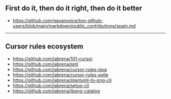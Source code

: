 ## First do it, then do it right, then do it better

- https://github.com/gayanvoice/top-github-users/blob/main/markdown/public_contributions/spain.md

---

## Cursor rules ecosystem

- https://github.com/jabrena/101-cursor
- https://github.com/jabrena/pml
- https://github.com/jabrena/cursor-rules-java
- https://github.com/jabrena/cursor-rules-agile
- https://github.com/jabrena/plantuml-to-png-cli
- https://github.com/jabrena/setup-cli
- https://github.com/jabrena/jbang-catalog

<!--
**jabrena/jabrena** is a ✨ _special_ ✨ repository because its `README.md` (this file) appears on your GitHub profile.

Here are some ideas to get you started:

- 🔭 I’m currently working on ...
- 🌱 I’m currently learning ...
- 👯 I’m looking to collaborate on ...
- 🤔 I’m looking for help with ...
- 💬 Ask me about ...
- 📫 How to reach me: ...
- 😄 Pronouns: ...
- ⚡ Fun fact: ...
-->
